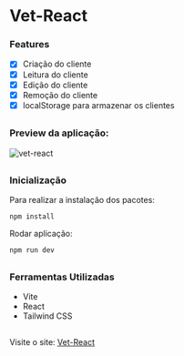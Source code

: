 # Vet-React

### Features
- [x] Criação do cliente
- [x] Leitura do cliente
- [x] Edição do cliente
- [x] Remoção do cliente
- [x] localStorage para armazenar os clientes

##

### Preview da aplicação:

![vet-react](https://user-images.githubusercontent.com/122689920/216382139-139289b1-212a-4390-bbd9-718b9a41f124.gif)

##

### Inicialização

Para realizar a instalação dos pacotes:
```
npm install
```

Rodar aplicação:
```
npm run dev
```

##

### Ferramentas Utilizadas

- Vite
- React
- Tailwind CSS

##

Visite o site: <a href="https://euphonious-rolypoly-b0ba0c.netlify.app/">Vet-React</a>
